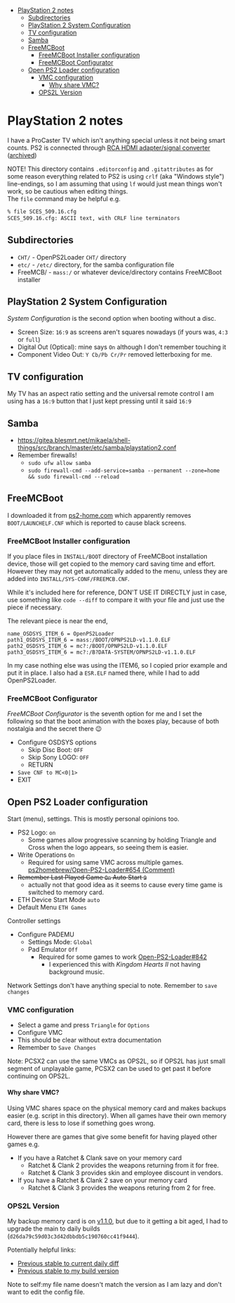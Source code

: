 <!-- START doctoc generated TOC please keep comment here to allow auto update -->
<!-- DON'T EDIT THIS SECTION, INSTEAD RE-RUN doctoc TO UPDATE -->

- [PlayStation 2 notes](#playstation-2-notes)
  - [Subdirectories](#subdirectories)
  - [PlayStation 2 System Configuration](#playstation-2-system-configuration)
  - [TV configuration](#tv-configuration)
  - [Samba](#samba)
  - [FreeMCBoot](#freemcboot)
    - [FreeMCBoot Installer configuration](#freemcboot-installer-configuration)
    - [FreeMCBoot Configurator](#freemcboot-configurator)
  - [Open PS2 Loader configuration](#open-ps2-loader-configuration)
    - [VMC configuration](#vmc-configuration)
      - [Why share VMC?](#why-share-vmc)
    - [OPS2L Version](#ops2l-version)

<!-- END doctoc generated TOC please keep comment here to allow auto update -->

# PlayStation 2 notes

I have a ProCaster TV which isn't anything special unless it not being smart
counts. PS2 is connected through
[RCA HDMI adapter/signal converter](https://infshop.fi/hdmi/92919-rca-hdmi-sovitin-signaalimuunnin-7314280105281.html) ([archived](https://archive.is/J9AeJ))

NOTE! This directory contains `.editorconfig` and `.gitattributes` as for
some reason everything related to PS2 is using `crlf` (aka "Windows style")
line-endings, so I am assuming that using `lf` would just mean things won't
work, so be cautious when editing things.  
The `file` command may be helpful e.g.

```bash
% file SCES_509.16.cfg
SCES_509.16.cfg: ASCII text, with CRLF line terminators
```

## Subdirectories

- `CHT/` - OpenPS2Loader `CHT/` directory
- `etc/` - `/etc/` directory, for the samba configuration file
- FreeMCB/ - `mass:/` or whatever device/directory contains FreeMCBoot
  installer

## PlayStation 2 System Configuration

_System Configuration_ is the second option when booting without a disc.

- Screen Size: `16:9` as screens aren't squares nowadays (if yours was, `4:3` or `full`)
- Digital Out (Optical): mine says `On` although I don't remember touching it
- Component Video Out: `Y Cb/Pb Cr/Pr` removed letterboxing for me.

## TV configuration

My TV has an aspect ratio setting and the universal remote control I am using has a `16:9` button that I just kept pressing until it said `16:9`

## Samba

- https://gitea.blesmrt.net/mikaela/shell-things/src/branch/master/etc/samba/playstation2.conf
- Remember firewalls!
  - `sudo ufw allow samba`
  - `sudo firewall-cmd --add-service=samba --permanent --zone=home && sudo firewall-cmd --reload`

## FreeMCBoot

I downloaded it from [ps2-home.com](https://www.ps2-home.com/forum/viewtopic.php?f=11&t=1890) which apparently removes `BOOT/LAUNCHELF.CNF` which is reported to cause black screens.

### FreeMCBoot Installer configuration

If you place files in `INSTALL/BOOT` directory of FreeMCBoot installation
device, those will get copied to the memory card saving time and effort.  
However they may not get automatically added to the menu, unless they are
added into `INSTALL/SYS-CONF/FREEMCB.CNF`.

While it's included here for reference, DON'T USE IT DIRECTLY just in case,
use something like `code --diff` to compare it with your file and just use
the piece if necessary.

The relevant piece is near the end,

```
name_OSDSYS_ITEM_6 = OpenPS2Loader
path1_OSDSYS_ITEM_6 = mass:/BOOT/OPNPS2LD-v1.1.0.ELF
path2_OSDSYS_ITEM_6 = mc?:/BOOT/OPNPS2LD-v1.1.0.ELF
path3_OSDSYS_ITEM_6 = mc?:/B?DATA-SYSTEM/OPNPS2LD-v1.1.0.ELF
```

In my case nothing else was using the ITEM6, so I copied prior example and put it in place. I also had a `ESR.ELF` named there, while I had to add OpenPS2Loader.

### FreeMCBoot Configurator

_FreeMCBoot Configurator_ is the seventh option for me and I set the following so that the boot animation with the boxes play, because of both nostalgia and the secret there :wink:

- Configure OSDSYS options
  - Skip Disc Boot: `OFF`
  - Skip Sony LOGO: `OFF`
  - RETURN
- `Save CNF to MC<0|1>`
- EXIT

## Open PS2 Loader configuration

Start (menu), settings. This is mostly personal opinions too.

- PS2 Logo: `on`
  - Some games allow progressive scanning by holding Triangle and Cross when the logo appears, so seeing them is easier.
- Write Operations `On`
  - Required for using same VMC across multiple games. [ps2homebrew/Open-PS2-Loader#654 (Comment)](https://github.com/ps2homebrew/Open-PS2-Loader/issues/654#issuecomment-1140989005)
- <s>Remember Last Played Game `On` Auto Start `9`</s>
  - actually not that good idea as it seems to cause every time game is
    switched to memory card.
- ETH Device Start Mode `auto`
- Default Menu `ETH Games`

Controller settings

- Configure PADEMU
  - Settings Mode: `Global`
  - Pad Emulator `Off`
    - Required for some games to work [Open-PS2-Loader#842](https://github.com/ps2homebrew/Open-PS2-Loader/issues/842)
      - I experienced this with _Kingdom Hearts II_ not having background music.

Network Settings don't have anything special to note. Remember to `save changes`

### VMC configuration

- Select a game and press `Triangle` for `Options`
- Configure VMC
- This should be clear without extra documentation
- Remember to `Save Changes`

Note: PCSX2 can use the same VMCs as OPS2L, so if OPS2L has just small
segment of unplayable game, PCSX2 can be used to get past it before
continuing on OPS2L.

#### Why share VMC?

Using VMC shares space on the physical memory card and makes backups easier (e.g. script in this directory). When all games have their own memory card, there is less to lose if something goes wrong.

However there are games that give some benefit for having played other games e.g.

- If you have a Ratchet & Clank save on your memory card
  - Ratchet & Clank 2 provides the weapons returning from it for free.
  - Ratchet & Clank 3 provides skin and employee discount in vendors.
- If you have a Ratchet & Clank 2 save on your memory card
  - Ratchet & Clank 3 provides the weapons returing from 2 for free.

### OPS2L Version

My backup memory card is on [v1.1.0](https://github.com/ps2homebrew/Open-PS2-Loader/releases/tag/v1.1.0),
but due to it getting a bit aged, I had to upgrade the main to daily builds
(`d26da79c59d03c3d42dbbdb5c190760cc41f9444`).

Potentially helpful links:

- [Previous stable to current daily diff](https://github.com/ps2homebrew/Open-PS2-Loader/compare/v1.1.0...latest)
- [Previous stable to my build version](https://github.com/ps2homebrew/Open-PS2-Loader/compare/v1.1.0...d26da79)

Note to self:my file name doesn't match the version as I am lazy and don't
want to edit the config file.
